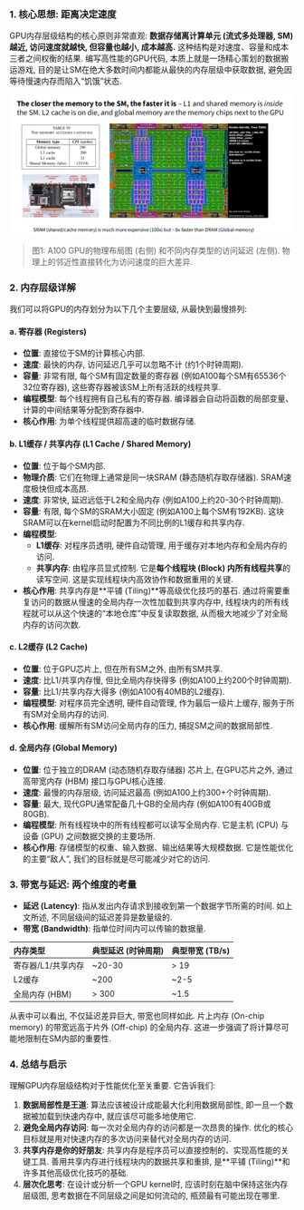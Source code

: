 ### 1. 核心思想: 距离决定速度

GPU内存层级结构的核心原则非常直观: **数据存储离计算单元 (流式多处理器, SM) 越近, 访问速度就越快, 但容量也越小, 成本越高.** 这种结构是对速度、容量和成本三者之间权衡的结果. 编写高性能的GPU代码, 本质上就是一场精心策划的数据搬运游戏, 目的是让SM在绝大多数时间内都能从最快的内存层级中获取数据, 避免因等待慢速内存而陷入“饥饿”状态.

![A100 GPU的芯片布局与内存延迟](imgFile/img_6.png)
> 图1: A100 GPU的物理布局图 (右侧) 和不同内存类型的访问延迟 (左侧). 物理上的邻近性直接转化为访问速度的巨大差异.

### 2. 内存层级详解

我们可以将GPU的内存划分为以下几个主要层级, 从最快到最慢排列:

#### a. 寄存器 (Registers)

- **位置**: 直接位于SM的计算核心内部.
- **速度**: 最快的内存, 访问延迟几乎可以忽略不计 (约1个时钟周期).
- **容量**: 非常有限, 每个SM有固定数量的寄存器 (例如A100每个SM有65536个32位寄存器), 这些寄存器被该SM上所有活跃的线程共享.
- **编程模型**: 每个线程拥有自己私有的寄存器. 编译器会自动将函数的局部变量、计算的中间结果等分配到寄存器中.
- **核心作用**: 为单个线程提供超高速的临时数据存储.

#### b. L1缓存 / 共享内存 (L1 Cache / Shared Memory)

- **位置**: 位于每个SM内部.
- **物理介质**: 它们在物理上通常是同一块SRAM (静态随机存取存储器). SRAM速度极快但成本高昂.
- **速度**: 非常快, 延迟远低于L2和全局内存 (例如A100上约20-30个时钟周期).
- **容量**: 有限, 每个SM的SRAM大小固定 (例如A100上每个SM有192KB). 这块SRAM可以在kernel启动时配置为不同比例的L1缓存和共享内存.
- **编程模型**:
    - **L1缓存**: 对程序员透明, 硬件自动管理, 用于缓存对本地内存和全局内存的访问.
    - **共享内存**: 由程序员显式控制. 它是**每个线程块 (Block) 内所有线程共享**的读写空间. 这是实现线程块内高效协作和数据重用的关键.
- **核心作用**: 共享内存是**平铺 (Tiling)**等高级优化技巧的基石. 通过将需要重复访问的数据从慢速的全局内存一次性加载到共享内存中, 线程块内的所有线程就可以从这个快速的“本地仓库”中反复读取数据, 从而极大地减少了对全局内存的访问次数.

#### c. L2缓存 (L2 Cache)

- **位置**: 位于GPU芯片上, 但在所有SM之外, 由所有SM共享.
- **速度**: 比L1/共享内存慢, 但比全局内存快得多 (例如A100上约200个时钟周期).
- **容量**: 比L1/共享内存大得多 (例如A100有40MB的L2缓存).
- **编程模型**: 对程序员完全透明, 硬件自动管理, 作为最后一级片上缓存, 服务于所有SM对全局内存的访问.
- **核心作用**: 缓解所有SM访问全局内存的压力, 捕捉SM之间的数据局部性.

#### d. 全局内存 (Global Memory)

- **位置**: 位于独立的DRAM (动态随机存取存储器) 芯片上, 在GPU芯片之外, 通过高带宽内存 (HBM) 接口与GPU核心连接.
- **速度**: 最慢的内存层级, 访问延迟最高 (例如A100上约300+个时钟周期).
- **容量**: 最大, 现代GPU通常配备几十GB的全局内存 (例如A100有40GB或80GB).
- **编程模型**: 所有线程块中的所有线程都可以读写全局内存. 它是主机 (CPU) 与设备 (GPU) 之间数据交换的主要场所.
- **核心作用**: 存储模型的权重、输入数据、输出结果等大规模数据. 它是性能优化的主要“敌人”, 我们的目标就是尽可能减少对它的访问.

### 3. 带宽与延迟: 两个维度的考量

- **延迟 (Latency)**: 指从发出内存请求到接收到第一个数据字节所需的时间. 如上文所述, 不同层级间的延迟差异是数量级的.
- **带宽 (Bandwidth)**: 指单位时间内可以传输的数据量.

| 内存类型 | 典型延迟 (时钟周期) | 典型带宽 (TB/s) |
| :--- | :--- | :--- |
| 寄存器/L1/共享内存 | ~20-30 | > 19 |
| L2缓存 | ~200 | ~2-5 |
| 全局内存 (HBM) | > 300 | ~1.5 |

从表中可以看出, 不仅延迟差异巨大, 带宽也同样如此. 片上内存 (On-chip memory) 的带宽远高于片外 (Off-chip) 的全局内存. 这进一步强调了将计算尽可能地限制在SM内部的重要性.

### 4. 总结与启示

理解GPU内存层级结构对于性能优化至关重要. 它告诉我们:

1.  **数据局部性是王道**: 算法应该被设计成能最大化利用数据局部性, 即一旦一个数据被加载到快速内存中, 就应该尽可能多地使用它.
2.  **避免全局内存访问**: 每一次对全局内存的访问都是一次昂贵的操作. 优化的核心目标就是用对快速内存的多次访问来替代对全局内存的访问.
3.  **共享内存是你的好朋友**: 共享内存是程序员可以直接控制的、实现高性能的关键工具. 善用共享内存进行线程块内的数据共享和重排, 是**平铺 (Tiling)**和许多其他高级优化技巧的基础.
4.  **层次化思考**: 在设计或分析一个GPU kernel时, 应该时刻在脑中保持这张内存层级图, 思考数据在不同层级之间是如何流动的, 瓶颈最有可能出现在哪里.